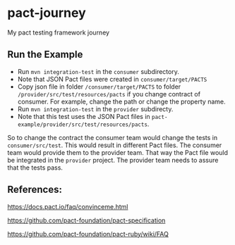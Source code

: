 # pact-journey
My pact testing framework journey

## Run the Example

* Run `mvn integration-test` in the `consumer` subdirectory.
* Note that JSON Pact files were created in `consumer/target/PACTS`
* Copy json file in folder `/consumer/target/PACTS` to folder `/provider/src/test/resources/pacts` if you change contract of consumer. For example, change the path or change the property name.
* Run `mvn integration-test` in the `provider` subdirecty.
* Note that this test uses the JSON Pact files in `pact-example/provider/src/test/resources/pacts`.

So to change the contract the consumer team would change the tests in `consumer/src/test`. This would result in different Pact files. The consumer team would provide them to the provider team. That way the Pact file would be integrated in the `provider` project. The provider team needs to assure that the tests pass.

## References:
https://docs.pact.io/faq/convinceme.html

https://github.com/pact-foundation/pact-specification

https://github.com/pact-foundation/pact-ruby/wiki/FAQ
